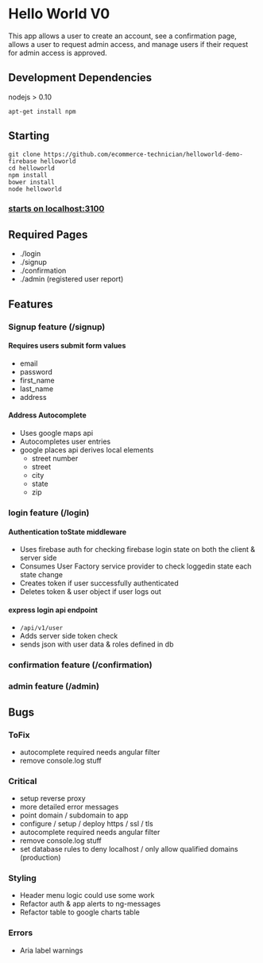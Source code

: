 # Hello World V0
This app allows a user to create an account, see a confirmation page, allows a user to request admin access, and manage users if their request for admin access is approved.

## Development Dependencies

nodejs > 0.10
```
apt-get install npm
```

## Starting
```
git clone https://github.com/ecommerce-technician/helloworld-demo-firebase helloworld
cd helloworld
npm install
bower install
node helloworld
```

### [starts on localhost:3100](localhost:3100)

## Required Pages
 - ./login
 - ./signup
 - ./confirmation
 - ./admin (registered user report)

## Features
### Signup feature (/signup)
#### Requires users submit form values
 - email
 - password
 - first_name
 - last_name
 - address

#### Address Autocomplete
 - Uses google maps api
 - Autocompletes user entries
 - google places api derives local elements
   - street number
   - street
   - city
   - state
   - zip
  
### login feature (/login)
#### Authentication toState middleware
 - Uses firebase auth for checking firebase login state on both the client & server side
 - Consumes User Factory service provider to check loggedin state each state change
 - Creates token if user successfully authenticated
 - Deletes token & user object if user logs out

#### express  login api endpoint
 - ```/api/v1/user```
 - Adds server side token check
 - sends json with user data & roles defined in db

### confirmation feature (/confirmation)
### admin feature (/admin)

## Bugs
### ToFix
 - autocomplete required needs angular filter
 - remove console.log stuff

### Critical
 - setup reverse proxy
 - more detailed error messages
 - point domain / subdomain to app
 - configure / setup / deploy https / ssl / tls
 - autocomplete required needs angular filter
 - remove console.log stuff
 - set database rules to deny localhost / only allow qualified domains (production)
 
### Styling
 - Header menu logic could use some work
 - Refactor auth & app alerts to ng-messages
 - Refactor table to google charts table

### Errors
 - Aria label warnings
